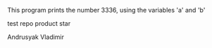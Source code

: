 This program prints the number 3336, using the variables 'a' and 'b'

test repo product star

Andrusyak Vladimir

